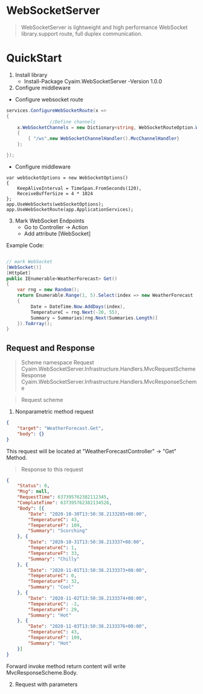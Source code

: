 # WebSocketServer
> WebSocketServer is lightweight and high performance WebSocket library.support route, full duplex communication.

# QuickStart

1. Install library
    - Install-Package Cyaim.WebSocketServer -Version 1.0.0
2. Configure middleware
- Configure websocket route
```C#
services.ConfigureWebSocketRoute(x =>
{
                //Define channels
    x.WebSocketChannels = new Dictionary<string, WebSocketRouteOption.WebSocketChannelHandler>()
    {
        { "/ws",new WebSocketChannelHandler().MvcChannelHandler}
    };

});
```

- Configure middleware
```#
var webSocketOptions = new WebSocketOptions()
{
    KeepAliveInterval = TimeSpan.FromSeconds(120),
    ReceiveBufferSize = 4 * 1024
};
app.UseWebSockets(webSocketOptions);
app.UseWebSocketRoute(app.ApplicationServices);
```

3. Mark WebSocket Endpoints
    - Go to Controller -> Action
    - Add attribute [WebSocket]  
    
Example Code:
```C#

// mark WebSocket 
[WebSocket()]
[HttpGet]
public IEnumerable<WeatherForecast> Get()
{
    var rng = new Random();
    return Enumerable.Range(1, 5).Select(index => new WeatherForecast
    {
         Date = DateTime.Now.AddDays(index),
         TemperatureC = rng.Next(-20, 55),
         Summary = Summaries[rng.Next(Summaries.Length)]
    }).ToArray();
}
```

## Request and Response

> Scheme namespace
> Request Cyaim.WebSocketServer.Infrastructure.Handlers.MvcRequestScheme
> Response Cyaim.WebSocketServer.Infrastructure.Handlers.MvcResponseScheme

> Request scheme
1. Nonparametric method request
```json
{
	"target": "WeatherForecast.Get",
	"body": {}
}
```
This request will be located at "WeatherForecastController" -> "Get" Method.  

> Response to this request
```json
{
	"Status": 0,
	"Msg": null,
	"RequestTime": 637395762382112345,
	"ComplateTime": 637395762382134526,
	"Body": [{
		"Date": "2020-10-30T13:50:38.2133285+08:00",
		"TemperatureC": 43,
		"TemperatureF": 109,
		"Summary": "Scorching"
	}, {
		"Date": "2020-10-31T13:50:38.213337+08:00",
		"TemperatureC": 1,
		"TemperatureF": 33,
		"Summary": "Chilly"
	}, {
		"Date": "2020-11-01T13:50:38.2133373+08:00",
		"TemperatureC": 0,
		"TemperatureF": 32,
		"Summary": "Cool"
	}, {
		"Date": "2020-11-02T13:50:38.2133374+08:00",
		"TemperatureC": -2,
		"TemperatureF": 29,
		"Summary": "Hot"
	}, {
		"Date": "2020-11-03T13:50:38.2133376+08:00",
		"TemperatureC": 43,
		"TemperatureF": 109,
		"Summary": "Hot"
	}]
}
```
Forward invoke method return content will write MvcResponseScheme.Body.  

2. Request with parameters

